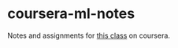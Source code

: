 # coursera-ml-notes
Notes and assignments for [this class](https://www.coursera.org/learn/machine-learning) on coursera.
